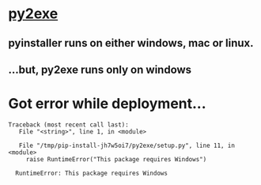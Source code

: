 # [py2exe](https://imvickykumar999.github.io/py2exe/)

## pyinstaller runs on either windows, mac or linux.
## ...but, py2exe runs only on windows

# Got error while deployment...

    Traceback (most recent call last):
       File "<string>", line 1, in <module>
       
       File "/tmp/pip-install-jh7w5oi7/py2exe/setup.py", line 11, in <module>
         raise RuntimeError("This package requires Windows")
         
      RuntimeError: This package requires Windows
